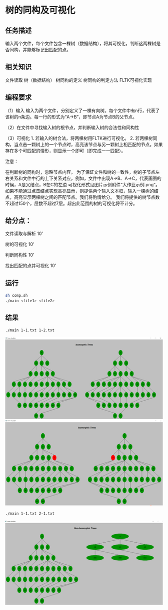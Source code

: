 # 树的同构及可视化
## 任务描述
输入两个文件，每个文件包含一棵树（数据结构），将其可视化，判断这两棵树是否同构，并能够标记出匹配的点。

## 相关知识
文件读取 树（数据结构） 树同构的定义 树同构的判定方法 FLTK可视化实现

## 编程要求
（1）输入
输入为两个文件，分别定义了一棵有向树。每个文件中有n行，代表了该树的n条边。每一行的形式为“A->B”，即节点A为节点B的父节点。

（2）在文件中寻找输入树的根节点，并判断输入树的合法性和同构性

（3）可视化 
    1. 若输入的树合法，将两棵树用FLTK进行可视化。
    2. 若两棵树同构，当点击一颗树上的一个节点时，高亮该节点与另一颗树上相匹配的节点。如果存在多个可匹配的情形，则显示一个即可（即完成一一匹配）。

注意：

在判断树的同构时，忽略节点内容。
为了保证文件和树的一致性，树的子节点左右关系和文件中行的上下关系对应，例如，文件中出现A->B、A->C，代表画图的时候，A是父结点，B在C的左边
可视化形式见图片示例附件“大作业示例.png”。
如果不能通过点击结点实现高亮显示，则提供两个输入文本框，输入一棵树的结点，高亮显示两棵树之间的匹配节点。我们将酌情给分。
我们将提供的树节点数不超过150个，层数不超过7层。超出此范围的树的可视化将不计分。
## 给分点：

文件读取与解析 10’

树的可视化 10’

判断同构性 10’

找出匹配的点并可视化 10’

## 运行
```bash
sh comp.sh
./main <file1> <file2>
```
## 结果
```bash
./main 1-1.txt 1-2.txt
```
![iso](./imgs/iso.png)
![iso-highlight](./imgs/iso-highlight.png)
```bash
./main 1-1.txt 2-1.txt
```
![non-iso](./imgs/non-iso.png)